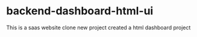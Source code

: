 # backend-dashboard-html-ui
This is a saas website
clone new project
created a html dashboard project
